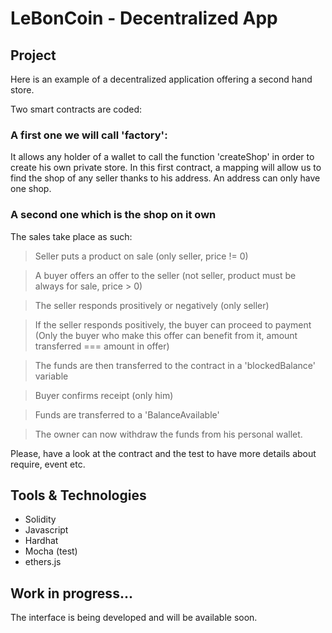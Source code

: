 # LeBonCoin - Decentralized App


## Project

Here is an example of a decentralized application offering a second hand store.

Two smart contracts are coded: 

### A first one we will call 'factory':

It allows any holder of a wallet to call the function 'createShop' in order to create his own private store. In this first contract, a mapping will allow us to find the shop of any seller thanks to his address. An address can only have one shop.

### A second one which is the shop on it own

The sales take place as such:

> Seller puts a product on sale (only seller, price != 0)

> A buyer offers an offer to the seller (not seller, product must be always for sale, price > 0)

> The seller responds prositively or negatively (only seller)

> If the seller responds positively, the buyer can proceed to payment (Only the buyer who make this offer can benefit from it, amount transferred === amount in offer)

> The funds are then transferred to the contract in a 'blockedBalance' variable

> Buyer confirms receipt (only him)

> Funds are transferred to a 'BalanceAvailable'

> The owner can now withdraw the funds from his personal wallet.


Please, have a look at the contract and the test to have more details about require, event etc.


## Tools & Technologies

- Solidity
- Javascript
- Hardhat
- Mocha (test)
- ethers.js


## Work in progress...

The interface is being developed and will be available soon.
